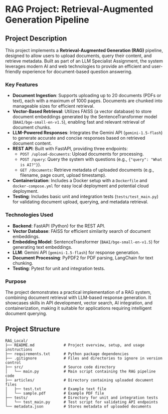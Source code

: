 # RAG Project: Retrieval-Augmented Generation Pipeline

## Project Description
This project implements a **Retrieval-Augmented Generation (RAG)** pipeline, designed to allow users to upload documents, query their content, and retrieve metadata. Built as part of an LLM Specialist Assignment, the system leverages modern AI and web technologies to provide an efficient and user-friendly experience for document-based question answering.

### Key Features
- **Document Ingestion**: Supports uploading up to 20 documents (PDFs or text), each with a maximum of 1000 pages. Documents are chunked into manageable sizes for efficient retrieval.
- **Vector-Based Retrieval**: Utilizes FAISS (a vector database) to store document embeddings generated by the SentenceTransformer model (`BAAI/bge-small-en-v1.5`), enabling fast and relevant retrieval of document chunks.
- **LLM-Powered Responses**: Integrates the Gemini API (`gemini-1.5-flash`) to generate accurate and concise responses based on retrieved document content.
- **REST API**: Built with FastAPI, providing three endpoints:
  - `POST /upload-documents`: Upload documents for processing.
  - `POST /query`: Query the system with questions (e.g., `{"query": "What is AI?"}`).
  - `GET /documents`: Retrieve metadata of uploaded documents (e.g., filename, page count, upload timestamp).
- **Containerization**: Includes a Docker setup with a `Dockerfile` and `docker-compose.yml` for easy local deployment and potential cloud deployment.
- **Testing**: Includes basic unit and integration tests (`tests/test_main.py`) for validating document upload, querying, and metadata retrieval.

### Technologies Used
- **Backend**: FastAPI (Python) for the REST API.
- **Vector Database**: FAISS for efficient similarity search of document embeddings.
- **Embedding Model**: SentenceTransformer (`BAAI/bge-small-en-v1.5`) for generating text embeddings.
- **LLM**: Gemini API (`gemini-1.5-flash`) for response generation.
- **Document Processing**: PyPDF2 for PDF parsing, LangChain for text chunking.
- **Testing**: Pytest for unit and integration tests.

### Purpose
The project demonstrates a practical implementation of a RAG system, combining document retrieval with LLM-based response generation. It showcases skills in API development, vector search, AI integration, and containerization, making it suitable for applications requiring intelligent document querying.

## Project Structure
```plaintext
RAG_Local/
├── README.md             # Project overview, setup, and usage instructions
├── requirements.txt      # Python package dependencies
├── .gitignore            # Files and directories to ignore in version control
├── src/                  # Source code directory
│   └── main.py           # Main script containing the RAG pipeline code
├── articles/             # Directory containing uploaded document files
│   ├── test.txt          # Example text file
│   └── sample.pdf        # Example PDF file
├── tests/                # Directory for unit and integration tests
│   └── test_main.py      # Test script for validating API endpoints
└── metadata.json         # Stores metadata of uploaded documents
